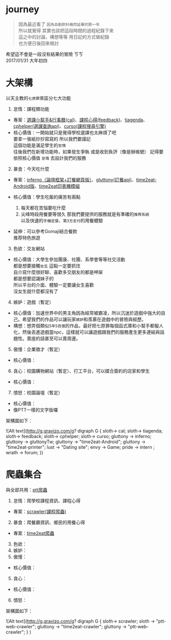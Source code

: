 # journey

> 因為最近看了 `因為自動飲料機而延畢的那一年`  
所以就覺得 其實也該把這段時間的過程紀錄下來  
這之中的討論，構想等等  用日記的方式做紀錄  
也方便日後回來檢討

希望這不會是一段沒有結果的冒險 ㄎㄎ  
2017/01/31 大年初四

# 大架構

以天主教的`七原罪`來區分七大功能

1. 怠惰：課程類功能
 * 專案：[選課小幫手&行事曆(cal)](http://github.com/stufinite/cal)、[課程心得(feedback)](https://github.com/Stufinite/feedback_django)、[tiagenda](https://github.com/Stufinite/tiagenda)、[cphelper(選課查詢api)](https://github.com/Stufinite/cphelper)、[curso(課程搜尋引擎) ](https://github.com/Stufinite/curso)
 * 核心價值：一開始就只是覺得學校選課也太麻煩了吧  
   要拿一張紙抄抄寫寫的  所以我們要謹記  
   這個功能是滿足學生的`怠惰`  
   往後我們在新增功能時，如果發生爭執  或是收到負評（像是辦帳號）
   記得要依照核心價值 `怠惰` 去設計我們的服務
2. 暴食：今天吃什麼
  * 專案：[inferno（論壇框架+訂餐網頁版）](https://github.com/Stufinite/inferno)、[gluttony(訂餐api)](https://github.com/Stufinite/gluttony)、[time2eat-Android版](https://github.com/Stufinite/Time2eat-Android)、[time2eat印表機模組](https://github.com/Stufinite/Time2eat-printer)
  * 核心價值：學生吃飯的痛苦有兩點

      1. 每天都在苦惱要吃什麼  
      2. 尖峰時段用餐要等很久
    那我們要提供的服務就是有準確的`推荐系統`  
    以及快速的`手機定餐`、`第3方支付`的用餐體驗
  * 延伸：可以參考Gomaji結合餐飲  
    推荐特色旅遊
3. 色欲：交友網站
  * 核心價值：大學生參加團康、社團、系學會等等社交活動  
    都是想要接觸`女生`  這點一定要抓住  
    自介寫什麼很好聊、喜歡多交朋友的都是呷屎  
    都是想要認識妹子的  
    所以平台的介面、體驗一定要讓女生喜歡  
    沒女生就什麼都沒有了
4. 嫉妒：遊戲（暫定）
  * 核心價值：加速世界中的男主角因為經常被霸凌，所以沉迷於遊戲中強大的自己。希望我們的作品可以讓玩家`嫉妒`和羨慕在遊戲中的冒險與經歷。
  * 構想：想弄個類似`5年5百億`的作品，最好把七原罪每個函式庫和小幫手都擬人化，然後丟進遊戲當npc，這樣就可以讓遊戲跟我們的服務產生更多連結與話題性。賣座的話甚至可以賣周邊。
5. 傲慢：企業徵才（暫定）
  * 核心價值：
6. 貪心：校園購物網站（暫定）、打工平台，可以媒合簽約的店家和學生
  * 核心價值：
7. 憤怒：校園論壇（暫定）
  * 核心價值：
  * 像PTT一樣的文字版囉

架構圖如下：

![Alt text](http://g.gravizo.com/g?
 digraph G {
   sloth-> cal;
   sloth-> tiagenda;
   sloth-> feedback;
   sloth-> cphelper;
   sloth-> curso;
   gluttony -> inferno;
   gluttony -> gluttonyTw;
   gluttony -> "time2eat-Android";
   gluttony -> "time2eat-printer";
   lust -> "Dating site";
   envy -> Game;
   pride -> intern  ;
   wrath -> forum;
 })

# 爬蟲集合

與全部共用：[ptt爬蟲](https://github.com/Stufinite/ptt-web-crawler)

1. 怠惰：爬學校課程資訊、課程心得
 * 專案：[scrawler(課程爬蟲)](https://github.com/Stufinite/scrawler)
2. 暴食：爬餐廳資訊、鄉民的用餐心得
  * 專案：[time2eat爬蟲](https://github.com/Stufinite/Time2eat-crawler)
3. 色欲：
4. 嫉妒：
7. 傲慢：
  * 核心價值：
5. 貪心：
  * 核心價值：
6. 憤怒：

架構圖如下：

![Alt text](http://g.gravizo.com/g?
digraph G {
 sloth-> scrawler;
 sloth -> "ptt-web-crawler";
 gluttony -> "time2eat-crawler";
 gluttony -> "ptt-web-crawler";
}
)
